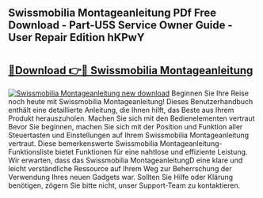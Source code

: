 ## Swissmobilia Montageanleitung PDf Free Download - Part-U5S Service Owner Guide - User Repair Edition hKPwY

# <h2><a href="http://df6zup.blite.top/?on=Swissmobilia+Montageanleitung">🔗Download 👉🔴 Swissmobilia Montageanleitung</a></h2>

[![Swissmobilia Montageanleitung new download](https://i.imgur.com/lujVjoI.png)](http://df6zup.blite.top/?on=Swissmobilia+Montageanleitung)
Beginnen Sie Ihre Reise noch heute mit Swissmobilia Montageanleitung! Dieses Benutzerhandbuch enthält eine detaillierte Anleitung, die Ihnen hilft, das Beste aus Ihrem Produkt herauszuholen. Machen Sie sich mit den Bedienelementen vertraut Bevor Sie beginnen, machen Sie sich mit der Position und Funktion aller Steuertasten und Einstellungen auf Ihrem Swissmobilia Montageanleitung vertraut. Diese bemerkenswerte Swissmobilia Montageanleitung-Funktionsliste bietet Funktionen für eine nahtlose und effiziente Leistung. Wir erwarten, dass das Swissmobilia MontageanleitungD eine klare und leicht verständliche Ressource auf Ihrem Weg zur Beherrschung der Verwendung Ihres neuen Gadgets war. Sollten Sie Hilfe oder Klärung benötigen, zögern Sie bitte nicht, unser Support-Team zu kontaktieren.
